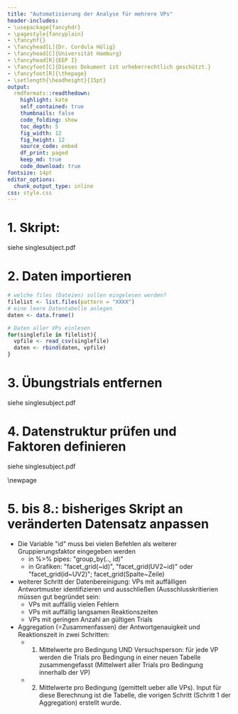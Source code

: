 ```yaml
---
title: "Automatisierung der Analyse für mehrere VPs"
header-includes:
- \usepackage{fancyhdr}
- \pagestyle{fancyplain}
- \fancyhf{}
- \fancyhead[L]{Dr. Cordula Hölig}
- \fancyhead[C]{Universität Hamburg}
- \fancyhead[R]{EEP I}
- \fancyfoot[C]{Dieses Dokument ist urheberrechtlich geschützt.}
- \fancyfoot[R]{\thepage}
- \setlength{\headheight}{15pt}
output:
  rmdformats::readthedown:
    highlight: kate
    self_contained: true
    thumbnails: false
    code_folding: show
    toc_depth: 5
    fig_width: 12 
    fig_height: 12
    source_code: embed
    df_print: paged
    keep_md: true
    code_download: true
fontsize: 14pt
editor_options: 
  chunk_output_type: inline
css: style.css
---
```




# 1. Skript: 
siehe singlesubject.pdf

# 2. Daten importieren


```r
# welche files (Dateien) sollen eingelesen werden?
filelist <- list.files(pattern = "XXXX")
# eine leere Datentabelle anlegen
daten <- data.frame()

# Daten aller VPs einlesen
for(singlefile in filelist){
  vpfile <- read_csv(singlefile)
  daten <- rbind(daten, vpfile)
}
```
# 3. Übungstrials entfernen
siehe singlesubject.pdf 

# 4. Datenstruktur prüfen und Faktoren definieren
siehe singlesubject.pdf

\newpage

# 5. bis 8.: bisheriges Skript an veränderten Datensatz anpassen

* Die Variable "id" muss bei vielen Befehlen als weiterer Gruppierungsfaktor eingegeben werden
  + in %>% pipes: "group_by(.., id)" 
  + in Grafiken: "facet_grid(~id)", "facet_grid(UV2~id)" oder "facet_grid(id~UV2)";  facet_grid(Spalte~Zeile)
* weiterer Schritt der Datenbereinigung: VPs mit auffälligen Antwortmuster identifizieren und ausschließen (Ausschlusskritierien müssen gut begründet sein:
  + VPs mit auffällig vielen Fehlern 
  + VPs mit auffällig langsamen Reaktionszeiten
  + VPs mit geringen Anzahl an gültigen Trials
* Aggregation (=Zusammenfassen) der Antwortgenauigkeit und Reaktionszeit in zwei Schritten:
  + 1. Mittelwerte pro Bedingung UND Versuchsperson: für jede VP werden die Trials pro Bedingung in einer neuen Tabelle zusammengefasst (Mittelwert aller Trials pro Bedingung innerhalb der VP)
  + 2. Mittelwerte pro Bedingung (gemittelt ueber alle VPs). Input für diese Berechnung ist die Tabelle, die vorigen Schritt (Schritt 1 der Aggregation) erstellt wurde.
